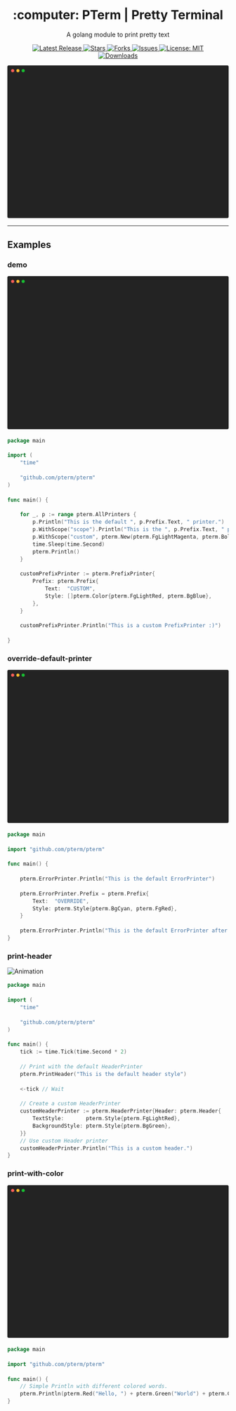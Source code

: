 <!--suppress HtmlDeprecatedAttribute -->

<h1 align="center">:computer: PTerm | Pretty Terminal</h1>
<p align="center">A golang module to print pretty text</p>

<p align="center">

<a href="https://github.com/pterm/pterm/releases">
<img src="https://img.shields.io/github/v/release/pterm/pterm?style=flat-square" alt="Latest Release">
</a>

<a href="https://github.com/pterm/pterm/stargazers">
<img src="https://img.shields.io/github/stars/pterm/pterm.svg?style=flat-square" alt="Stars">
</a>

<a href="https://github.com/pterm/pterm/fork">
<img src="https://img.shields.io/github/forks/pterm/pterm.svg?style=flat-square" alt="Forks">
</a>

<a href="https://github.com/pterm/pterm/issues">
<img src="https://img.shields.io/github/issues/pterm/pterm.svg?style=flat-square" alt="Issues">
</a>

<a href="https://opensource.org/licenses/MIT">
<img src="https://img.shields.io/badge/License-MIT-yellow.svg?style=flat-square" alt="License: MIT">
</a>

<br/>

<a href="https://github.com/dops-cli/dops/releases">
<img src="https://img.shields.io/badge/platform-windows%20%7C%20macos%20%7C%20linux-informational?style=for-the-badge" alt="Downloads">
</a>

</p>

<a href="https://github.com/pterm/pterm/">
<img src="https://raw.githubusercontent.com/pterm/pterm/master/_examples/demo/animation.svg" alt="Dops">
</a>

---

## Examples

<!-- examples:start -->
### demo

![Animation](https://raw.githubusercontent.com/pterm/pterm/master/_examples/demo/animation.svg)

```go
package main

import (
	"time"

	"github.com/pterm/pterm"
)

func main() {

	for _, p := range pterm.AllPrinters {
		p.Println("This is the default ", p.Prefix.Text, " printer.")
		p.WithScope("scope").Println("This is the ", p.Prefix.Text, " printer with a scope.")
		p.WithScope("custom", pterm.New(pterm.FgLightMagenta, pterm.Bold, pterm.BgWhite)).Println("This is the ", p.Prefix.Text, " printer with a custom scope style.")
		time.Sleep(time.Second)
		pterm.Println()
	}

	customPrefixPrinter := pterm.PrefixPrinter{
		Prefix: pterm.Prefix{
			Text:  "CUSTOM",
			Style: []pterm.Color{pterm.FgLightRed, pterm.BgBlue},
		},
	}

	customPrefixPrinter.Println("This is a custom PrefixPrinter :)")

}

```

### override-default-printer

![Animation](https://raw.githubusercontent.com/pterm/pterm/master/_examples/override-default-printer/animation.svg)

```go
package main

import "github.com/pterm/pterm"

func main() {

	pterm.ErrorPrinter.Println("This is the default ErrorPrinter")

	pterm.ErrorPrinter.Prefix = pterm.Prefix{
		Text:  "OVERRIDE",
		Style: pterm.Style{pterm.BgCyan, pterm.FgRed},
	}

	pterm.ErrorPrinter.Println("This is the default ErrorPrinter after the prefix was overridden")
}

```

### print-header

![Animation](https://raw.githubusercontent.com/pterm/pterm/master/_examples/print-header/animation.svg)

```go
package main

import (
	"time"

	"github.com/pterm/pterm"
)

func main() {
	tick := time.Tick(time.Second * 2)

	// Print with the default HeaderPrinter
	pterm.PrintHeader("This is the default header style")

	<-tick // Wait

	// Create a custom HeaderPrinter
	customHeaderPrinter := pterm.HeaderPrinter{Header: pterm.Header{
		TextStyle:       pterm.Style{pterm.FgLightRed},
		BackgroundStyle: pterm.Style{pterm.BgGreen},
	}}
	// Use custom Header printer
	customHeaderPrinter.Println("This is a custom header.")
}

```

### print-with-color

![Animation](https://raw.githubusercontent.com/pterm/pterm/master/_examples/print-with-color/animation.svg)

```go
package main

import "github.com/pterm/pterm"

func main() {
	// Simple Println with different colored words.
	pterm.Println(pterm.Red("Hello, ") + pterm.Green("World") + pterm.Cyan("!"))
}

```

<!-- examples:end -->








